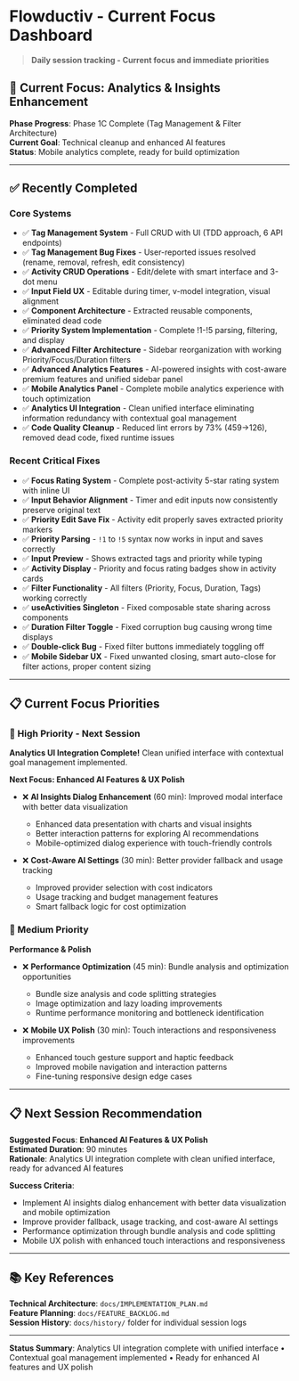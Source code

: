 # Flowductiv - Current Focus Dashboard

> **Daily session tracking - Current focus and immediate priorities**

## 🎯 **Current Focus: Analytics & Insights Enhancement**

**Phase Progress**: Phase 1C Complete (Tag Management & Filter Architecture)  
**Current Goal**: Technical cleanup and enhanced AI features  
**Status**: Mobile analytics complete, ready for build optimization

---

## ✅ **Recently Completed**

### **Core Systems**
- ✅ **Tag Management System** - Full CRUD with UI (TDD approach, 6 API endpoints)
- ✅ **Tag Management Bug Fixes** - User-reported issues resolved (rename, removal, refresh, edit consistency)
- ✅ **Activity CRUD Operations** - Edit/delete with smart interface and 3-dot menu
- ✅ **Input Field UX** - Editable during timer, v-model integration, visual alignment
- ✅ **Component Architecture** - Extracted reusable components, eliminated dead code
- ✅ **Priority System Implementation** - Complete !1-!5 parsing, filtering, and display
- ✅ **Advanced Filter Architecture** - Sidebar reorganization with working Priority/Focus/Duration filters
- ✅ **Advanced Analytics Features** - AI-powered insights with cost-aware premium features and unified sidebar panel
- ✅ **Mobile Analytics Panel** - Complete mobile analytics experience with touch optimization
- ✅ **Analytics UI Integration** - Clean unified interface eliminating information redundancy with contextual goal management
- ✅ **Code Quality Cleanup** - Reduced lint errors by 73% (459→126), removed dead code, fixed runtime issues

### **Recent Critical Fixes**
- ✅ **Focus Rating System** - Complete post-activity 5-star rating system with inline UI
- ✅ **Input Behavior Alignment** - Timer and edit inputs now consistently preserve original text
- ✅ **Priority Edit Save Fix** - Activity edit properly saves extracted priority markers  
- ✅ **Priority Parsing** - `!1` to `!5` syntax now works in input and saves correctly
- ✅ **Input Preview** - Shows extracted tags and priority while typing
- ✅ **Activity Display** - Priority and focus rating badges show in activity cards
- ✅ **Filter Functionality** - All filters (Priority, Focus, Duration, Tags) working correctly
- ✅ **useActivities Singleton** - Fixed composable state sharing across components
- ✅ **Duration Filter Toggle** - Fixed corruption bug causing wrong time displays
- ✅ **Double-click Bug** - Fixed filter buttons immediately toggling off
- ✅ **Mobile Sidebar UX** - Fixed unwanted closing, smart auto-close for filter actions, proper content sizing

---

## 📋 **Current Focus Priorities**

### **🎯 High Priority - Next Session**

**Analytics UI Integration Complete!** Clean unified interface with contextual goal management implemented.

**Next Focus: Enhanced AI Features & UX Polish**
- ❌ **AI Insights Dialog Enhancement** (60 min): Improved modal interface with better data visualization
  - Enhanced data presentation with charts and visual insights
  - Better interaction patterns for exploring AI recommendations
  - Mobile-optimized dialog experience with touch-friendly controls

- ❌ **Cost-Aware AI Settings** (30 min): Better provider fallback and usage tracking
  - Improved provider selection with cost indicators
  - Usage tracking and budget management features
  - Smart fallback logic for cost optimization

### **🎨 Medium Priority**

**Performance & Polish**
- ❌ **Performance Optimization** (45 min): Bundle analysis and optimization opportunities
  - Bundle size analysis and code splitting strategies
  - Image optimization and lazy loading improvements
  - Runtime performance monitoring and bottleneck identification

- ❌ **Mobile UX Polish** (30 min): Touch interactions and responsiveness improvements
  - Enhanced touch gesture support and haptic feedback
  - Improved mobile navigation and interaction patterns
  - Fine-tuning responsive design edge cases


---

## **📋 Next Session Recommendation**

**Suggested Focus**: **Enhanced AI Features & UX Polish**  
**Estimated Duration**: 90 minutes  
**Rationale**: Analytics UI integration complete with clean unified interface, ready for advanced AI features

**Success Criteria**:
- Implement AI insights dialog enhancement with better data visualization and mobile optimization
- Improve provider fallback, usage tracking, and cost-aware AI settings
- Performance optimization through bundle analysis and code splitting
- Mobile UX polish with enhanced touch interactions and responsiveness

---

## 📚 **Key References**

**Technical Architecture**: `docs/IMPLEMENTATION_PLAN.md`  
**Feature Planning**: `docs/FEATURE_BACKLOG.md`  
**Session History**: `docs/history/` folder for individual session logs  

---

**Status Summary**: Analytics UI integration complete with unified interface • Contextual goal management implemented • Ready for enhanced AI features and UX polish